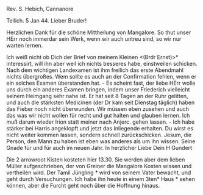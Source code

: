 Rev. S. Hebich, Cannanore

 Tellich. 5 Jan 44.
Lieber Bruder!

Herzlichen Dank für die schöne Mittheilung von Mangalore. So thut unser HErr noch immerdar sein Werk, wenn wir auch untreu sind, so wir nur warten lernen.

Ich weiß nicht ob Dich der Brief von meinem Kleinen <(Brdr Ernst)>* interessirt, will ihn aber weil ich nichts besseres habe, einstweilen schicken. Nach dem wichtigen Landexamen ist ihm freilich das erste Abendmahl nichts übergroßes. Wem sollte es auch an der Confirmation fehlen, wenn er ein solches Examen überstanden hat. - Es scheint fast, der liebe HErr wolle uns durch ein anderes Examen bringen, indem unser Friederich vielleicht seinem Heimgang sehr nahe ist. Er hat seit 8 Tagen an der Ruhr gelitten, und auch die stärksten Medicinen (der Dr kam seit Dienstag täglich) haben das Fieber noch nicht überwunden. Wir müssen eben zusehen und auch das was wir nicht wollen für recht und gut halten und glauben lernen. Ich muß darum wieder Irion statt meiner nach Anjerc. gehen lassen. - Ich habe stärker bei Harris angeklopft und jetzt das Inliegende erhalten. Du wirst es nicht weiter kommen lassen, sondern schnell zurückschicken. Jesum, die Person, den Mann zu haben ist eben was anderes als um ihn wissen. Seine Gnade für und für auch im neuen Jahr.
 In herzlicher Liebe
 Dein H Gundert

Die 2 arrowroot Kisten kosteten hier 13.30. Sie werden aber dem lieben Müller aufgeschrieben, der von Greiner die Mangalore Kosten wissen und vertheilen wird. Der Tamil Jüngling <Arumagan>* wird von seinem Vater bewacht, und geht durch Versuchungen. Ich habe ihn heute in einem 3ten* Haus <Baptista>* sehen können, aber die Furcht geht noch über die Hoffnung hinaus. 
